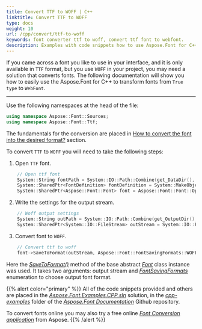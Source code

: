 ```yaml
---
title: Convert TTF to WOFF | C++
linktitle: Convert TTF to WOFF
type: docs
weight: 10
url: /cpp/convert/ttf-to-woff
keywords: font converter ttf to woff, convert ttf font to webfont.
description: Examples with code snippets how to use Aspose.Font for C++ to convert ttf to woff 
---
```




If you came across a font you like to use in your interface, and it is only available in `TTF` format, but you use `WOFF` in your project, you may need a solution that converts fonts.
The following documentation will show you how to easily use the Aspose.Font for C++ to transform fonts from `True type` to `WebFont`.

______

Use the following namespaces at the head of the file:

```C++ 
using namespace Aspose::Font::Sources;
using namespace Aspose::Font::Ttf;
```

The fundamentals for the conversion are placed in [How to convert the font into the desired format?](https://docs.aspose.com//font/cpp/convert/#how-to-convert-the-font-into-the-desired-format) section.

To convert `TTF` to `WOFF` you will need to take the following steps:


1. Open `TTF` font.
```C++
    // Open ttf font
    System::String fontPath = System::IO::Path::Combine(get_DataDir(), u"Montserrat-Regular.ttf");
    System::SharedPtr<FontDefinition> fontDefinition = System::MakeObject<FontDefinition>(Aspose::Font::FontType::TTF, System::MakeObject<FontFileDefinition>(System::MakeObject<FileSystemStreamSource>(fontPath)));
    System::SharedPtr<Aspose::Font::Font> font = Aspose::Font::Font::Open(fontDefinition);
```

2. Write the settings for the output stream.
```C++
    // Woff output settings
    System::String outPath = System::IO::Path::Combine(get_OutputDir(), u"TtfToWoff_out1.woff");
    System::SharedPtr<System::IO::FileStream> outStream = System::IO::File::Create(outPath);
```

3. Convert font to `WOFF`.
```C++
    // Convert ttf to woff
    font->SaveToFormat(outStream, Aspose::Font::FontSavingFormats::WOFF);
```

Here the [*SaveToFormat()*](https://apireference.aspose.com/font/cpp/class/aspose.font.font#a670ea97404fd72c2e51b0e8c543c8a45) method of the base abstract [*Font*](https://apireference.aspose.com/font/cpp/class/aspose.font.font) class instance was used. 
It takes two arguments: output stream and [*FontSavingFormats*](https://apireference.aspose.com/font/cpp/namespace/aspose.font#a93d0dcc7c00f5c7027d60e14a5433c74) enumeration to choose output font format.

{{% alert color="primary" %}}
All of the code snippets provided and others are placed in the [*Aspose.Font.Examples.CPP.sln*](https://github.com/aspose-font/Aspose.Font-Documentation/tree/master/cpp-examples) solution, in the [*cpp-examples*](https://github.com/aspose-font/Aspose.Font-Documentation/tree/master/cpp-examples) folder of the [*Aspose.Font Documentation*](https://github.com/aspose-font/Aspose.Font-Documentation) Github repository.

To convert fonts online you may also try a free online [*Font Conversion application*](https://products.aspose.app/font/conversion) from Aspose.
{{% /alert %}}